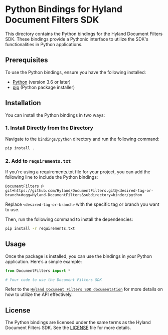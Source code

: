 # Python Bindings for Hyland Document Filters SDK

This directory contains the Python bindings for the Hyland Document Filters SDK.
These bindings provide a Pythonic interface to utilize the SDK's functionalities
in Python applications.

## Prerequisites

To use the Python bindings, ensure you have the following installed:

- [Python](https://www.python.org/downloads/) (version 3.6 or later)
- [pip](https://pip.pypa.io/en/stable/) (Python package installer)

## Installation

You can install the Python bindings in two ways:

### 1. Install Directly from the Directory

Navigate to the `bindings/python` directory and run the following command:

```bash
pip install .
```

### 2. Add to `requirements.txt`

If you're using a requirements.txt file for your project, you can add the following line to include the Python bindings:

```text
DocumentFilters @ git+https://github.com/Hyland/DocumentFilters.git@<desired-tag-or-branch>#egg=Hyland-DocumentFilters&subdirectory=binder/python
```

Replace `<desired-tag-or-branch>` with the specific tag or branch you want to
use.

Then, run the following command to install the dependencies:

```bash
pip install -r requirements.txt
```

## Usage

Once the package is installed, you can use the bindings in your Python application. Here’s a simple example:

```python
from DocumentFilters import *

# Your code to use the Document Filters SDK
```

Refer to the [`Hyland Document Filters SDK
documentation`](https://docs.hyland.com/DocumentFilters/en_US/Print/index.html)
for more details on how to utilize the API effectively.

## License

The Python bindings are licensed under the same terms as the Hyland Document Filters SDK. See the [LICENSE](../../LICENSE.md) file for more details.
